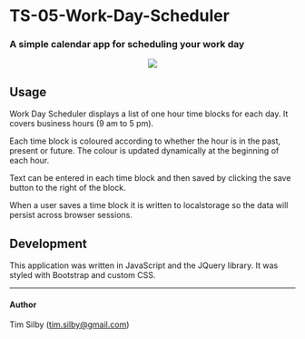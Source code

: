 # TS-05-Work-Day-Scheduler
### A simple calendar app for scheduling your work day

<div align="center">
	<img src="https://user-images.githubusercontent.com/69242373/93039050-dd2eb680-f689-11ea-86a0-07a9858d003c.png">
</div>

## Usage
Work Day Scheduler displays a list of one hour time blocks for each day. It covers business hours (9 am to 5 pm).

Each time block is coloured according to whether the hour is in the past, present or future. The colour is updated dynamically at the beginning of each hour.

Text can be entered in each time block and then saved by clicking the save button to the right of the block.

When a user saves a time block it is written to localstorage so the data will persist across browser sessions.

## Development
This application was written in JavaScript and the JQuery library. It was styled with Bootstrap and custom CSS.

---

#### Author

Tim Silby (tim.silby@gmail.com)
